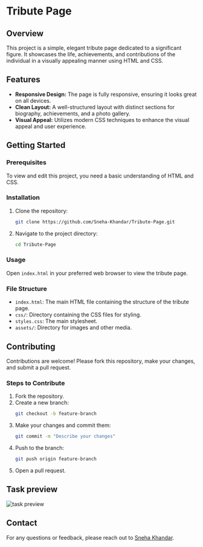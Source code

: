 
# Tribute Page

## Overview

This project is a simple, elegant tribute page dedicated to a significant figure. It showcases the life, achievements, and contributions of the individual in a visually appealing manner using HTML and CSS.

## Features

- **Responsive Design:** The page is fully responsive, ensuring it looks great on all devices.
- **Clean Layout:** A well-structured layout with distinct sections for biography, achievements, and a photo gallery.
- **Visual Appeal:** Utilizes modern CSS techniques to enhance the visual appeal and user experience.

## Getting Started

### Prerequisites

To view and edit this project, you need a basic understanding of HTML and CSS.

### Installation

1. Clone the repository:
   ```bash
   git clone https://github.com/Sneha-Khandar/Tribute-Page.git
   ```
2. Navigate to the project directory:
   ```bash
   cd Tribute-Page
   ```

### Usage

Open `index.html` in your preferred web browser to view the tribute page.

### File Structure

- `index.html`: The main HTML file containing the structure of the tribute page.
- `css/`: Directory containing the CSS files for styling.
- `styles.css`: The main stylesheet.
- `assets/`: Directory for images and other media.

## Contributing

Contributions are welcome! Please fork this repository, make your changes, and submit a pull request.

### Steps to Contribute

1. Fork the repository.
2. Create a new branch:
   ```bash
   git checkout -b feature-branch
   ```
3. Make your changes and commit them:
   ```bash
   git commit -m "Describe your changes"
   ```
4. Push to the branch:
   ```bash
   git push origin feature-branch
   ```
5. Open a pull request.
 ## Task preview
 ![task preview](https://github.com/Sneha-Khandar/Tribute-Page/assets/168733144/16349ffd-5cfa-43b9-ae44-079fb458756a)
   
## Contact

For any questions or feedback, please reach out to [Sneha Khandar](https://github.com/Sneha-Khandar).
